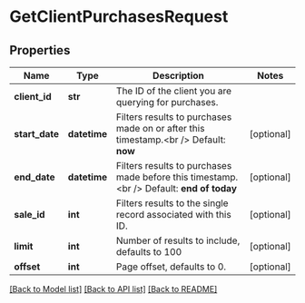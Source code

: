 # GetClientPurchasesRequest

## Properties
Name | Type | Description | Notes
------------ | ------------- | ------------- | -------------
**client_id** | **str** | The ID of the client you are querying for purchases. | 
**start_date** | **datetime** | Filters results to purchases made on or after this timestamp.&lt;br /&gt;  Default: **now** | [optional] 
**end_date** | **datetime** | Filters results to purchases made before this timestamp.&lt;br /&gt;  Default: **end of today** | [optional] 
**sale_id** | **int** | Filters results to the single record associated with this ID. | [optional] 
**limit** | **int** | Number of results to include, defaults to 100 | [optional] 
**offset** | **int** | Page offset, defaults to 0. | [optional] 

[[Back to Model list]](../README.md#documentation-for-models) [[Back to API list]](../README.md#documentation-for-api-endpoints) [[Back to README]](../README.md)


